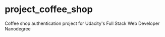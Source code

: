 # project_coffee_shop
Coffee shop authentication project for Udacity's Full Stack Web Developer Nanodegree
